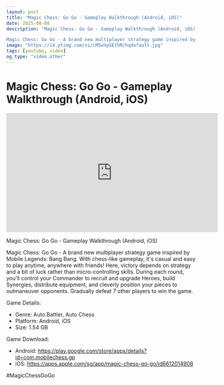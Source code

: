```yaml
---
layout: post
title: "Magic Chess: Go Go - Gameplay Walkthrough (Android, iOS)"
date: 2025-08-08
description: "Magic Chess: Go Go - Gameplay Walkthrough (Android, iOS)

Magic Chess: Go Go - A brand new multiplayer strategy game inspired by Mobile Legends: Bang Ba..."
image: "https://i4.ytimg.com/vi/cM5wVpSEthM/hqdefault.jpg"
tags: [youtube, video]
og_type: "video.other"
---
```


<script type="application/ld+json">
{
  "@context": "http://schema.org",
  "@type": "VideoObject",
  "name": "Magic Chess: Go Go - Gameplay Walkthrough (Android, iOS)",
  "description": "Magic Chess: Go Go - Gameplay Walkthrough (Android, iOS)\n\nMagic Chess: Go Go - A brand new multiplayer strategy game inspired by Mobile Legends: Bang Bang. With chess-like gameplay, it's casual and easy to play anytime, anywhere with friends! Here, victory depends on strategy and a bit of luck rather than micro-controlling skills. During each round, you'll control your Commander to recruit and upgrade Heroes, build Synergies, distribute equipment, and cleverly position your pieces to outmaneuver opponents. Gradually defeat 7 other players to win the game.\n\nGame Details:\n\n- Genre: Auto Battler, Auto Chess\n- Platform: Android, iOS\n- Size: 1.54 GB\n\nGame Download:\n\n- Android: https://play.google.com/store/apps/details?id=com.mobilechess.gp\n- iOS: https://apps.apple.com/sg/app/magic-chess-go-go/id6612014908\n\n#MagicChessGoGo",
  "thumbnailUrl": "https://i4.ytimg.com/vi/cM5wVpSEthM/hqdefault.jpg",
  "uploadDate": "2025-08-08T04:16:36",
  "embedUrl": "https://www.youtube.com/embed/cM5wVpSEthM",
  "publisher": {
    "@type": "Person",
    "name": "Celo Zaga"
  },
  "mainEntityOfPage": {
    "@type": "WebPage",
    "@id": "https://celozaga.github.io/2025/08/08/magic-chess:-go-go---gameplay-walkthrough-(android,-ios)-cM5wVpSEthM.html"
  },
  "duration": "PT0M0S"
}
</script>

<script type="application/ld+json">
{
  "@context": "http://schema.org",
  "@type": "BlogPosting",
  "headline": "Magic Chess: Go Go - Gameplay Walkthrough (Android, iOS)",
  "image": "https://i4.ytimg.com/vi/cM5wVpSEthM/hqdefault.jpg",
  "publisher": {
    "@type": "Person",
    "name": "Celo Zaga"
  },
  "url": "https://celozaga.github.io/2025/08/08/magic-chess:-go-go---gameplay-walkthrough-(android,-ios)-cM5wVpSEthM.html",
  "datePublished": "2025-08-08T04:16:36",
  "dateCreated": "2025-08-08T04:16:36",
  "dateModified": "2025-08-08T04:16:36",
  "description": "Magic Chess: Go Go - Gameplay Walkthrough (Android, iOS)\n\nMagic Chess: Go Go - A brand new multiplayer strategy game inspired by Mobile Legends: Bang Ba...",
  "author": {
    "@type": "Person",
    "name": "Celo Zaga"
  },
  "mainEntityOfPage": {
    "@type": "WebPage",
    "@id": "https://celozaga.github.io/2025/08/08/magic-chess:-go-go---gameplay-walkthrough-(android,-ios)-cM5wVpSEthM.html"
  }
}
</script>

<h1 class="youtube-post-title">Magic Chess: Go Go - Gameplay Walkthrough (Android, iOS)</h1>

<iframe width="560" height="315" src="https://www.youtube.com/embed/cM5wVpSEthM" class="youtube-post-embed" frameborder="0" allowfullscreen></iframe>

<p class="youtube-post-description">Magic Chess: Go Go - Gameplay Walkthrough (Android, iOS)

Magic Chess: Go Go - A brand new multiplayer strategy game inspired by Mobile Legends: Bang Bang. With chess-like gameplay, it's casual and easy to play anytime, anywhere with friends! Here, victory depends on strategy and a bit of luck rather than micro-controlling skills. During each round, you'll control your Commander to recruit and upgrade Heroes, build Synergies, distribute equipment, and cleverly position your pieces to outmaneuver opponents. Gradually defeat 7 other players to win the game.

Game Details:

- Genre: Auto Battler, Auto Chess
- Platform: Android, iOS
- Size: 1.54 GB

Game Download:

- Android: https://play.google.com/store/apps/details?id=com.mobilechess.gp
- iOS: https://apps.apple.com/sg/app/magic-chess-go-go/id6612014908

#MagicChessGoGo</p>
